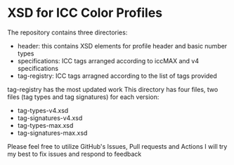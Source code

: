 # XSD for ICC Color Profiles

The repository contains three directories:
- header: this contains XSD elements for profile header and basic number types
- specifications: ICC tags arranged according to iccMAX and v4 specifications
- tag-registry: ICC tags arragned according to the list of tags provided

tag-registry has the most updated work
This directory has four files, two files (tag types and tag signatures) for each version:
- tag-types-v4.xsd
- tag-signatures-v4.xsd
- tag-types-max.xsd
- tag-signatures-max.xsd

Please feel free to utilize GitHub's Issues, Pull requests and Actions
I will try my best to fix issues and respond to feedback
